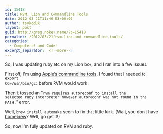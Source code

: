 ```yaml
---
id: 15418
title: RVM, Lion and Commandline Tools
date: 2012-03-21T11:46:53+00:00
author: tsykoduk
layout: post
guid: http://greg.nokes.name/?p=15418
permalink: /2012/03/21/rvm-lion-and-commandline-tools/
categories:
  - Computers! and Code!
excerpt_separator:  <!--more-->
---
```

So, I was updating ruby etc on my Lion box, and I ran into a few issues.
<!--more-->

First off, I'm using <a href="http://kennethreitz.com/xcode-gcc-and-homebrew.html">Apple's commandline tools</a>. I found that I needed to <code>export CC=/usr/bin/gcc</code> before RVM would work.

Then it tossed an "<code>rvm requires autoreconf to install the selected ruby interpreter however autoreconf was not found in the PATH.</code>" error.

Well, <code>brew install automake</code> seem to fix that little kink. (Wait, you don't have <a href="http://mxcl.github.com/homebrew/">homebrew</a>? Well, go get it!)

So, now I'm fully updated on RVM and ruby.
